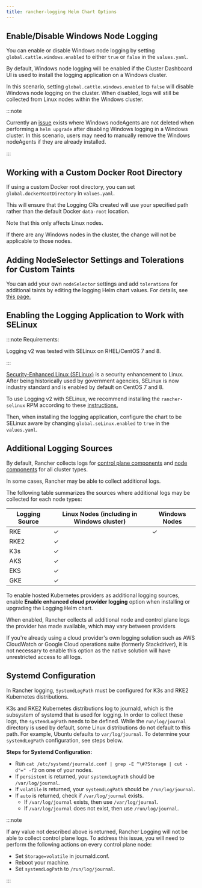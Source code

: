 ```yaml
---
title: rancher-logging Helm Chart Options
---
```


<head>
  <link rel="canonical" href="https://ranchermanager.docs.rancher.com/integrations-in-rancher/logging/logging-helm-chart-options"/>
</head>

## Enable/Disable Windows Node Logging

You can enable or disable Windows node logging by setting `global.cattle.windows.enabled` to either `true` or `false` in the `values.yaml`.

By default, Windows node logging will be enabled if the Cluster Dashboard UI is used to install the logging application on a Windows cluster.

In this scenario, setting `global.cattle.windows.enabled` to `false` will disable Windows node logging on the cluster.
When disabled, logs will still be collected from Linux nodes within the Windows cluster.

:::note

Currently an [issue](https://github.com/rancher/rancher/issues/32325) exists where Windows nodeAgents are not deleted when performing a `helm upgrade` after disabling Windows logging in a Windows cluster. In this scenario, users may need to manually remove the Windows nodeAgents if they are already installed.

:::

## Working with a Custom Docker Root Directory

If using a custom Docker root directory, you can set `global.dockerRootDirectory` in `values.yaml`.

This will ensure that the Logging CRs created will use your specified path rather than the default Docker `data-root` location.

Note that this only affects Linux nodes.

If there are any Windows nodes in the cluster, the change will not be applicable to those nodes.

## Adding NodeSelector Settings and Tolerations for Custom Taints

You can add your own `nodeSelector` settings and add `tolerations` for additional taints by editing the logging Helm chart values. For details, see [this page.](taints-and-tolerations.md)

## Enabling the Logging Application to Work with SELinux

:::note Requirements:

Logging v2 was tested with SELinux on RHEL/CentOS 7 and 8.

:::

[Security-Enhanced Linux (SELinux)](https://en.wikipedia.org/wiki/Security-Enhanced_Linux) is a security enhancement to Linux. After being historically used by government agencies, SELinux is now industry standard and is enabled by default on CentOS 7 and 8.

To use Logging v2 with SELinux, we recommend installing the `rancher-selinux` RPM according to these [instructions.](../../reference-guides/rancher-security/selinux-rpm/selinux-rpm.md)

Then, when installing the logging application, configure the chart to be SELinux aware by changing `global.seLinux.enabled` to `true` in the `values.yaml`.

## Additional Logging Sources

By default, Rancher collects logs for [control plane components](https://kubernetes.io/docs/concepts/overview/components/#control-plane-components) and [node components](https://kubernetes.io/docs/concepts/overview/components/#node-components) for all cluster types.

In some cases, Rancher may be able to collect additional logs.

The following table summarizes the sources where additional logs may be collected for each node types:

| Logging Source | Linux Nodes (including in Windows cluster) | Windows Nodes |
| --- | --- | ---|
| RKE | ✓ | ✓ |
| RKE2 | ✓ | |
| K3s | ✓ | |
| AKS | ✓ | |
| EKS | ✓ | |
| GKE | ✓ | |

To enable hosted Kubernetes providers as additional logging sources, enable **Enable enhanced cloud provider logging** option when installing or upgrading the Logging Helm chart.

When enabled, Rancher collects all additional node and control plane logs the provider has made available, which may vary between providers

If you're already using a cloud provider's own logging solution such as AWS CloudWatch or Google Cloud operations suite (formerly Stackdriver), it is not necessary to enable this option as the native solution will have unrestricted access to all logs.

## Systemd Configuration

In Rancher logging, `SystemdLogPath` must be configured for K3s and RKE2 Kubernetes distributions.

K3s and RKE2 Kubernetes distributions log to journald, which is the subsystem of systemd that is used for logging. In order to collect these logs, the `systemdLogPath` needs to be defined. While the `run/log/journal` directory is used by default, some Linux distributions do not default to this path. For example, Ubuntu defaults to `var/log/journal`. To determine your `systemdLogPath` configuration, see steps below.

**Steps for Systemd Configuration:**

* Run  `cat /etc/systemd/journald.conf | grep -E ^\#?Storage | cut -d"=" -f2` on one of your nodes.
* If `persistent` is returned, your `systemdLogPath` should be `/var/log/journal`.
* If `volatile` is returned, your `systemdLogPath` should be `/run/log/journal`.
* If `auto` is returned, check if `/var/log/journal` exists.
  * If `/var/log/journal` exists, then use `/var/log/journal`.
  * If `/var/log/journal` does not exist, then use `/run/log/journal`.

:::note

If any value not described above is returned, Rancher Logging will not be able to collect control plane logs. To address this issue, you will need to perform the following actions on every control plane node:

* Set `Storage=volatile` in  journald.conf.
* Reboot your machine.
* Set `systemdLogPath` to `/run/log/journal`.

:::